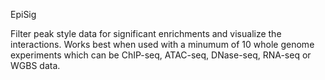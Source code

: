 EpiSig

Filter peak style data for significant enrichments and visualize the interactions.
Works best when used with a minumum of 10 whole genome experiments which can be ChIP-seq,
ATAC-seq, DNase-seq, RNA-seq or WGBS data.
